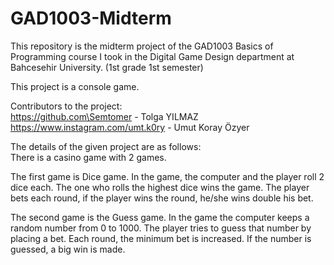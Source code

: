 # GAD1003-Midterm
This repository is the midterm project of the GAD1003 Basics of Programming course I took in the Digital Game Design department at Bahcesehir University. (1st grade 1st semester)

This project is a console game. 

Contributors to the project:      
https://github.com\Semtomer - Tolga YILMAZ      
https://www.instagram.com/umt.k0ry - Umut Koray Özyer

The details of the given project are as follows:    
There is a casino game with 2 games.

The first game is Dice game. In the game, the computer and the player roll 2 dice each. The one who rolls the highest dice wins the game. The player bets each round, if the player wins the round, he/she wins double his bet.

The second game is the Guess game. In the game the computer keeps a random number from 0 to 1000. The player tries to guess that number by placing a bet. Each round, the minimum bet is increased. If the number is guessed, a big win is made.
